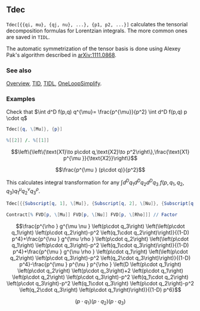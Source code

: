 ## Tdec

`Tdec[{{qi, mu}, {qj, nu}, ...}, {p1, p2, ...}]` calculates the tensorial decomposition formulas for Lorentzian integrals. The more common ones are saved in `TIDL`.

The automatic symmetrization of the tensor basis is done using Alexey Pak's algorithm described in [arXiv:1111.0868](https://arxiv.org/abs/1111.0868).



### See also

[Overview](Extra/FeynCalc.md), [TID](TID.md), [TIDL](TIDL.md), [OneLoopSimplify](OneLoopSimplify.md).

### Examples

Check that $\int d^D f(p,q) q^{\mu}= \frac{p^{\mu}}{p^2} \int d^D f(p,q) p \cdot q$

```mathematica
Tdec[{q, \[Mu]}, {p}] 
 
%[[2]] /. %[[1]]
```

$$\left\{\left\{\text{X1}\to p\cdot q,\text{X2}\to p^2\right\},\frac{\text{X1} p^{\mu }}{\text{X2}}\right\}$$

$$\frac{p^{\mu } (p\cdot q)}{p^2}$$

This calculates integral transformation for any $\int d^D q_1 d^D q_2 d^D q_3$ $f(p,q_1,q_2,q_3) q_1^{\mu} q_2^{\nu}q_3^{\rho}$.

```mathematica
Tdec[{{Subscript[q, 1], \[Mu]}, {Subscript[q, 2], \[Nu]}, {Subscript[q, 3], \[Rho]}}, {p}, List -> False] 
 
Contract[% FVD[p, \[Mu]] FVD[p, \[Nu]] FVD[p, \[Rho]]] // Factor
```

$$\frac{p^{\rho } g^{\mu \nu } \left(p\cdot q_3\right) \left(\left(p\cdot q_1\right) \left(p\cdot q_2\right)-p^2 \left(q_1\cdot q_2\right)\right)}{(1-D) p^4}+\frac{p^{\nu } g^{\mu \rho } \left(p\cdot q_2\right) \left(\left(p\cdot q_1\right) \left(p\cdot q_3\right)-p^2 \left(q_1\cdot q_3\right)\right)}{(1-D) p^4}+\frac{p^{\mu } g^{\nu \rho } \left(p\cdot q_1\right) \left(\left(p\cdot q_2\right) \left(p\cdot q_3\right)-p^2 \left(q_2\cdot q_3\right)\right)}{(1-D) p^4}-\frac{p^{\mu } p^{\nu } p^{\rho } \left(D \left(p\cdot q_1\right) \left(p\cdot q_2\right) \left(p\cdot q_3\right)+2 \left(p\cdot q_1\right) \left(p\cdot q_2\right) \left(p\cdot q_3\right)-p^2 \left(q_1\cdot q_2\right) \left(p\cdot q_3\right)-p^2 \left(q_1\cdot q_3\right) \left(p\cdot q_2\right)-p^2 \left(q_2\cdot q_3\right) \left(p\cdot q_1\right)\right)}{(1-D) p^6}$$

$$\left(p\cdot q_1\right) \left(p\cdot q_2\right) \left(p\cdot q_3\right)$$